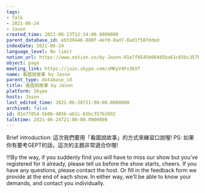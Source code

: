```yaml
---
tags:
- Talk
- 2021-06-24
- Jason
created_time: 2021-06-23T12:14:00.0000000
parent_database_id: e9339446-880f-4ef0-8ad7-8ad1f507dded
indexDate: 2021-06-24
language_level: No limit
notion_url: https://www.notion.so/by-Jason-01e7f8545b06485ba61c65bc357b2692
object: page
meeting_link: https://join.skype.com/xMKyV4Fx3KXT
name: 看圖說故事 by Jason
parent_type: database_id
title: 看圖說故事 by Jason
platform: Skype
hosts: Jason
last_edited_time: 2021-06-28T21:00:00.0000000
archived: false
id: 01e7f854-5b06-485b-a61c-65bc357b2692
talktime: 2021-06-24T21:00:00.0000000
---
```




Brief introduction: 這次我們要用「看圖說故事」的方式來練習口說喔!
PS: 如果你有要考GEPT的話，這次的主題非常適合你喔!

!!!By the way, if you suddenly find you will have to miss our show but you’ve registered for it already, please tell us before the show starts, cheers.
If you have any questions, please contact the host. Or fill in the feedback form we provide at the end of each show. In either way, we’ll be able to know your demands, and contact you individually.



